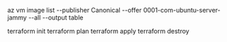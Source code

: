 az vm image list --publisher Canonical --offer 0001-com-ubuntu-server-jammy --all --output table

terraform init
terraform plan
terraform apply
terraform destroy